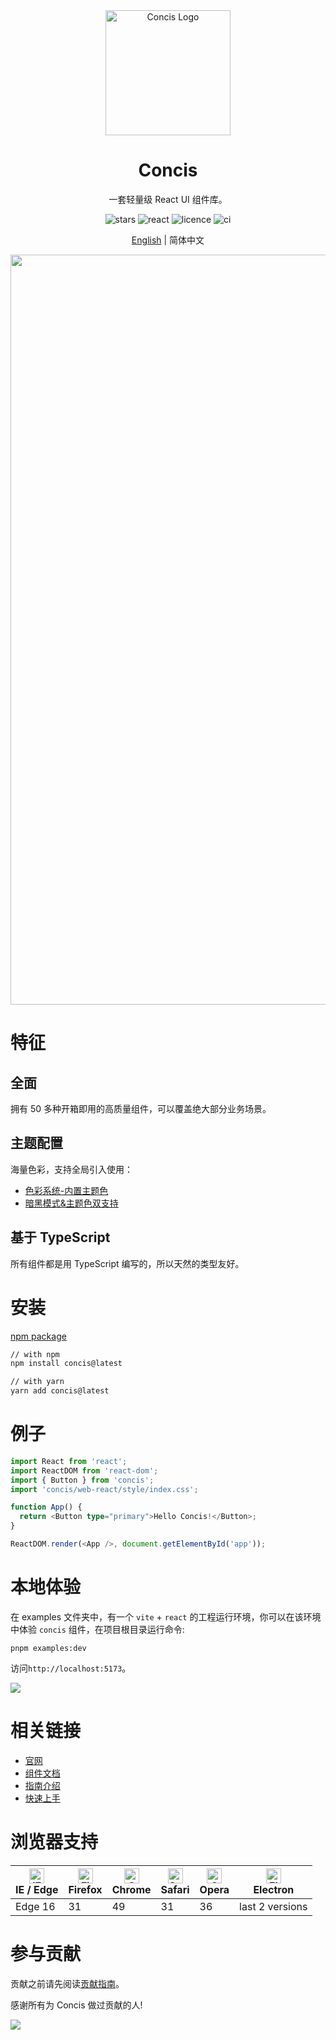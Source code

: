 <div align="center">
  <a href="http://concis.org.cn/#/" target="_blank">
    <img alt="Concis Logo" width="200" src="http://concis.org.cn/images/concis-logo.png"/>
  </a>
</div>
<div align="center">
  <h1>Concis</h1>
</div>

<div align="center">

一套轻量级 React UI 组件库。

<img src="https://img.shields.io/github/stars/fengxinhhh/concis" alt="stars">
<img src="https://img.shields.io/badge/react-v18.2.0%2B-%23407fbc" alt="react">
<img src="https://img.shields.io/badge/license-MIT-blue.svg" alt="licence">
<img src="https://github.com/fengxinhhh/concis/workflows/CI/badge.svg" alt="ci">

</div>

<div align="center">

[English](./README.md) | 简体中文

</div>

<div align="center">
  <img src="http://concis.org.cn/images/index-bg.jpg" width="1200" />
</div>

# 特征

## 全面

拥有 50 多种开箱即用的高质量组件，可以覆盖绝大部分业务场景。

## 主题配置

海量色彩，支持全局引入使用：

- [色彩系统-内置主题色](http://concis.org.cn/#/guide/xcolor)
- [暗黑模式&主题色双支持](http://concis.org.cn/#/guide/udark)

## 基于 TypeScript

所有组件都是用 TypeScript 编写的，所以天然的类型友好。

# 安装

[npm package](https://www.npmjs.com/package/concis)

```bash
// with npm
npm install concis@latest

// with yarn
yarn add concis@latest
```

# 例子

```typescript
import React from 'react';
import ReactDOM from 'react-dom';
import { Button } from 'concis';
import 'concis/web-react/style/index.css';

function App() {
  return <Button type="primary">Hello Concis!</Button>;
}

ReactDOM.render(<App />, document.getElementById('app'));
```

# 本地体验

在 examples 文件夹中，有一个 `vite` + `react` 的工程运行环境，你可以在该环境中体验 `concis` 组件，在项目根目录运行命令:

```tsx pure
pnpm examples:dev
```

访问`http://localhost:5173`。

<img src="http://concis.org.cn/images/example-demo.jpg" />

# 相关链接

- [官网](http://concis.org.cn/#/)
- [组件文档](http://concis.org.cn/#/common/button)
- [指南介绍](http://concis.org.cn/#/guide/introduce)
- [快速上手](http://concis.org.cn/#/guide/teuse)

# 浏览器支持

| [<img src="https://p1-arco.byteimg.com/tos-cn-i-uwbnlip3yd/08095282566ac4e0fd98f89aed934b65.png~tplv-uwbnlip3yd-png.png" alt="IE / Edge" width="24px" height="24px" />](http://godban.github.io/browsers-support-badges/)<br/>IE / Edge | [<img src="https://p1-arco.byteimg.com/tos-cn-i-uwbnlip3yd/40ad73571879dd8d9fd3fd524e0e45a4.png~tplv-uwbnlip3yd-png.png" alt="Firefox" width="24px" height="24px" />](http://godban.github.io/browsers-support-badges/)<br/>Firefox | [<img src="https://p1-arco.byteimg.com/tos-cn-i-uwbnlip3yd/4f59d35f6d6837b042c8badd95871b1d.png~tplv-uwbnlip3yd-png.png" alt="Chrome" width="24px" height="24px" />](http://godban.github.io/browsers-support-badges/)<br/>Chrome | [<img src="https://p1-arco.byteimg.com/tos-cn-i-uwbnlip3yd/eee2667f837a9c2ed531805850bf43ec.png~tplv-uwbnlip3yd-png.png" alt="Safari" width="24px" height="24px" />](http://godban.github.io/browsers-support-badges/)<br/>Safari | [<img src="https://p1-arco.byteimg.com/tos-cn-i-uwbnlip3yd/3240334d3967dd263c8f4cdd2d93c525.png~tplv-uwbnlip3yd-png.png" alt="Opera" width="24px" height="24px" />](http://godban.github.io/browsers-support-badges/)<br/>Opera | [<img src="https://p1-arco.byteimg.com/tos-cn-i-uwbnlip3yd/f2454685df95a1a557a61861c5bec256.png~tplv-uwbnlip3yd-png.png" alt="Electron" width="24px" height="24px" />](http://godban.github.io/browsers-support-badges/)<br/>Electron |
| --- | --- | --- | --- | --- | --- |
| Edge 16 | 31 | 49 | 31 | 36 | last 2 versions |

# 参与贡献

贡献之前请先阅读[贡献指南](http://concis.org.cn/#/guide/zcontribute)。

感谢所有为 Concis 做过贡献的人!

<a href="https://github.com/fengxinhhh/concis/graphs/contributors">
  <img src="https://contrib.rocks/image?repo=fengxinhhh/concis" />
</a>

